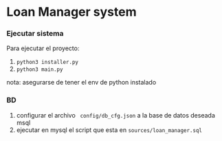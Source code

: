# Loan Manager system

### Ejecutar sistema
Para ejecutar el proyecto:
1. ``` python3 installer.py ```
2. ``` python3 main.py ```

nota: asegurarse de tener el env de python instalado

### BD
1. configurar el archivo ``` config/db_cfg.json``` a la base de datos deseada msql
2. ejecutar en mysql el script que esta en ```sources/loan_manager.sql```




